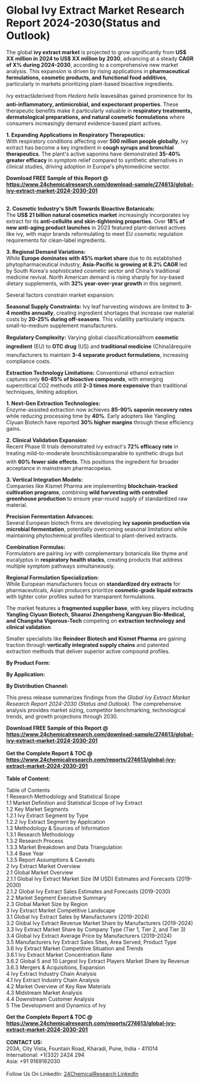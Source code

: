 <h1>Global Ivy Extract Market Research Report 2024-2030(Status and Outlook)</h1><p>The global <strong>ivy extract market</strong> is projected to grow significantly from <strong>US$ XX million in 2024 to US$ XX million by 2030</strong>, advancing at a steady <strong>CAGR of X% during 2024-2030</strong>, according to a comprehensive new market analysis. This expansion is driven by rising applications in <strong>pharmaceutical formulations, cosmetic products, and functional food additives</strong>, particularly in markets prioritizing plant-based bioactive ingredients.</p><p>Ivy extractâderived from <em>Hedera helix</em> leavesâhas gained prominence for its <strong>anti-inflammatory, antimicrobial, and expectorant properties</strong>. These therapeutic benefits make it particularly valuable in <strong>respiratory treatments, dermatological preparations, and natural cosmetic formulations</strong> where consumers increasingly demand evidence-based plant actives.</p><p><strong>1. Expanding Applications in Respiratory Therapeutics:</strong><br>
With respiratory conditions affecting over <strong>500 million people globally</strong>, ivy extract has become a key ingredient in <strong>cough syrups and bronchial therapeutics</strong>. The plant's active saponins have demonstrated <strong>35-40% greater efficacy</strong> in symptom relief compared to synthetic alternatives in clinical studies, driving adoption in Europe's phytomedicine sector.</p><div><b>Download FREE Sample of this Report @ 
            <a href="https://www.24chemicalresearch.com/download-sample/274613/global-ivy-extract-market-2024-2030-201">
            https://www.24chemicalresearch.com/download-sample/274613/global-ivy-extract-market-2024-2030-201</a></b></div><br><p><strong>2. Cosmetic Industry's Shift Towards Bioactive Botanicals:</strong><br>
The <strong>US$ 21 billion natural cosmetics market</strong> increasingly incorporates ivy extract for its <strong>anti-cellulite and skin-tightening properties</strong>. Over <strong>18% of new anti-aging product launches</strong> in 2023 featured plant-derived actives like ivy, with major brands reformulating to meet EU cosmetic regulation requirements for clean-label ingredients.</p><p><strong>3. Regional Demand Variations:</strong><br>
While <strong>Europe dominates with 45% market share</strong> due to its established phytopharmaceutical industry, <strong>Asia-Pacific is growing at 8.2% CAGR</strong> led by South Korea's sophisticated cosmetic sector and China's traditional medicine revival. North American demand is rising sharply for ivy-based dietary supplements, with <strong>32% year-over-year growth</strong> in this segment.</p><p>Several factors constrain market expansion:</p><p><strong>Seasonal Supply Constraints:</strong> Ivy leaf harvesting windows are limited to <strong>3-4 months annually</strong>, creating ingredient shortages that increase raw material costs by <strong>20-25% during off-seasons</strong>. This volatility particularly impacts small-to-medium supplement manufacturers.</p><p><strong>Regulatory Complexity:</strong> Varying global classificationsâfrom <strong>cosmetic ingredient</strong> (EU) to <strong>OTC drug</strong> (US) and <strong>traditional medicine</strong> (China)ârequire manufacturers to maintain <strong>3-4 separate product formulations</strong>, increasing compliance costs.</p><p><strong>Extraction Technology Limitations:</strong> Conventional ethanol extraction captures only <strong>60-65% of bioactive compounds</strong>, with emerging supercritical CO2 methods still <strong>2-3 times more expensive</strong> than traditional techniques, limiting adoption.</p><p><strong>1. Next-Gen Extraction Technologies:</strong><br>
Enzyme-assisted extraction now achieves <strong>85-90% saponin recovery rates</strong> while reducing processing time by <strong>40%</strong>. Early adopters like Yangling Ciyuan Biotech have reported <strong>30% higher margins</strong> through these efficiency gains.</p><p><strong>2. Clinical Validation Expansion:</strong><br>
Recent Phase III trials demonstrated ivy extract's <strong>72% efficacy rate</strong> in treating mild-to-moderate bronchitisâcomparable to synthetic drugs but with <strong>60% fewer side effects</strong>. This positions the ingredient for broader acceptance in mainstream pharmacopeias.</p><p><strong>3. Vertical Integration Models:</strong><br>
Companies like Kismet Pharma are implementing <strong>blockchain-tracked cultivation programs</strong>, combining <strong>wild harvesting with controlled greenhouse production</strong> to ensure year-round supply of standardized raw material.</p><p><strong>Precision Fermentation Advances:</strong><br>
    Several European biotech firms are developing <strong>ivy saponin production via microbial fermentation</strong>, potentially overcoming seasonal limitations while maintaining phytochemical profiles identical to plant-derived extracts.</p><p><strong>Combination Formulas:</strong><br>
    Formulators are pairing ivy with complementary botanicals like thyme and eucalyptus in <strong>respiratory health stacks</strong>, creating products that address multiple symptom pathways simultaneously.</p><p><strong>Regional Formulation Specialization:</strong><br>
    While European manufacturers focus on <strong>standardized dry extracts</strong> for pharmaceuticals, Asian producers prioritize <strong>cosmetic-grade liquid extracts</strong> with lighter color profiles suited for transparent formulations.</p><p>The market features a <strong>fragmented supplier base</strong>, with key players including <strong>Yangling Ciyuan Biotech, Shaanxi Zhengsheng Kangyuan Bio-Medical, and Changsha Vigorous-Tech</strong> competing on <strong>extraction technology and clinical validation</strong>.</p><p>Smaller specialists like <strong>Reindeer Biotech and Kismet Pharma</strong> are gaining traction through <strong>vertically integrated supply chains</strong> and patented extraction methods that deliver superior active compound profiles.</p><p><strong>By Product Form:</strong></p><p><strong>By Application:</strong></p><p><strong>By Distribution Channel:</strong></p><p>This press release summarizes findings from the <em>Global Ivy Extract Market Research Report 2024-2030 (Status and Outlook)</em>. The comprehensive analysis provides market sizing, competitor benchmarking, technological trends, and growth projections through 2030.</p><div><b>Download FREE Sample of this Report @ 
            <a href="https://www.24chemicalresearch.com/download-sample/274613/global-ivy-extract-market-2024-2030-201">
            https://www.24chemicalresearch.com/download-sample/274613/global-ivy-extract-market-2024-2030-201</a></b></div><br><div><b>Get the Complete Report & TOC @ 
            <a href="https://www.24chemicalresearch.com/reports/274613/global-ivy-extract-market-2024-2030-201">
            https://www.24chemicalresearch.com/reports/274613/global-ivy-extract-market-2024-2030-201</a></b></div><br>
            <b>Table of Content:</b><p>Table of Contents<br />
1 Research Methodology and Statistical Scope<br />
1.1 Market Definition and Statistical Scope of Ivy Extract<br />
1.2 Key Market Segments<br />
1.2.1 Ivy Extract Segment by Type<br />
1.2.2 Ivy Extract Segment by Application<br />
1.3 Methodology & Sources of Information<br />
1.3.1 Research Methodology<br />
1.3.2 Research Process<br />
1.3.3 Market Breakdown and Data Triangulation<br />
1.3.4 Base Year<br />
1.3.5 Report Assumptions & Caveats<br />
2 Ivy Extract Market Overview<br />
2.1 Global Market Overview<br />
2.1.1 Global Ivy Extract Market Size (M USD) Estimates and Forecasts (2019-2030)<br />
2.1.2 Global Ivy Extract Sales Estimates and Forecasts (2019-2030)<br />
2.2 Market Segment Executive Summary<br />
2.3 Global Market Size by Region<br />
3 Ivy Extract Market Competitive Landscape<br />
3.1 Global Ivy Extract Sales by Manufacturers (2019-2024)<br />
3.2 Global Ivy Extract Revenue Market Share by Manufacturers (2019-2024)<br />
3.3 Ivy Extract Market Share by Company Type (Tier 1, Tier 2, and Tier 3)<br />
3.4 Global Ivy Extract Average Price by Manufacturers (2019-2024)<br />
3.5 Manufacturers Ivy Extract Sales Sites, Area Served, Product Type<br />
3.6 Ivy Extract Market Competitive Situation and Trends<br />
3.6.1 Ivy Extract Market Concentration Rate<br />
3.6.2 Global 5 and 10 Largest Ivy Extract Players Market Share by Revenue<br />
3.6.3 Mergers & Acquisitions, Expansion<br />
4 Ivy Extract Industry Chain Analysis<br />
4.1 Ivy Extract Industry Chain Analysis<br />
4.2 Market Overview of Key Raw Materials<br />
4.3 Midstream Market Analysis<br />
4.4 Downstream Customer Analysis<br />
5 The Development and Dynamics of Ivy</p><div><b>Get the Complete Report & TOC @ 
            <a href="https://www.24chemicalresearch.com/reports/274613/global-ivy-extract-market-2024-2030-201">
            https://www.24chemicalresearch.com/reports/274613/global-ivy-extract-market-2024-2030-201</a></b></div><br><b>CONTACT US:</b><br>
            203A, City Vista, Fountain Road, Kharadi, Pune, India - 411014<br>
            International: +1(332) 2424 294<br>
            Asia: +91 9169162030 <br><br>
            Follow Us On LinkedIn: <a href="https://www.linkedin.com/company/24chemicalresearch/">24ChemicalResearch LinkedIn</a>